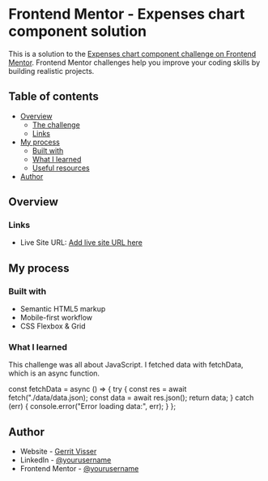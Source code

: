 # Frontend Mentor - Expenses chart component solution

This is a solution to the [Expenses chart component challenge on Frontend Mentor](https://www.frontendmentor.io/challenges/expenses-chart-component-e7yJBUdjwt). Frontend Mentor challenges help you improve your coding skills by building realistic projects.

## Table of contents

- [Overview](#overview)
  - [The challenge](#the-challenge)
  - [Links](#links)
- [My process](#my-process)
  - [Built with](#built-with)
  - [What I learned](#what-i-learned)
  - [Useful resources](#useful-resources)
- [Author](#author)

## Overview

### Links

- Live Site URL: [Add live site URL here](https://www.gerritvisser.nl/frontendmentor/challenges/29-contact-form)

## My process

### Built with

- Semantic HTML5 markup
- Mobile-first workflow
- CSS Flexbox & Grid

### What I learned

This challenge was all about JavaScript.
I fetched data with fetchData, which is an async function.

const fetchData = async () => {
try {
const res = await fetch("./data/data.json);
const data = await res.json();
return data;
} catch (err) {
console.error("Error loading data:", err);
}
};

## Author

- Website - [Gerrit Visser](https://www.gerritvisser.nl)
- LinkedIn - [@yourusername](https://www.linkedin.com/in/gerritvissernl/)
- Frontend Mentor - [@yourusername](https://www.frontendmentor.io/profile/gerritvisserNL)

